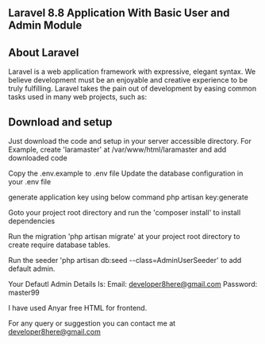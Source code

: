 ## Laravel 8.8 Application With Basic User and Admin Module

## About Laravel

Laravel is a web application framework with expressive, elegant syntax. We believe development must be an enjoyable and creative experience to be truly fulfilling. Laravel takes the pain out of development by easing common tasks used in many web projects, such as:


## Download and setup

Just download the code and setup in your server accessible directory. 
For Example, create 'laramaster' at /var/www/html/laramaster and add downloaded code

Copy the .env.example to .env file
Update the database configuration in your .env file

generate application key using below command
php artisan key:generate

Goto your project root directory and run the 'composer install' to install dependencies

Run the migration 'php artisan migrate' at your project root directory to create require database tables.

Run the seeder 'php artisan db:seed --class=AdminUserSeeder' to add default admin.

Your Defautl Admin Details Is:
Email: developer8here@gmail.com
Password: master99

I have used Anyar free HTML for frontend.

For any query or suggestion you can contact me at developer8here@gmail.com
